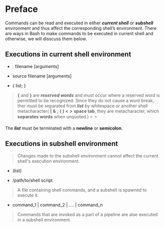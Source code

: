 # Preface
Commands can be read and executed in either ***current shell*** or ***subshell*** environment and thus affect the corresponding shell’s environment. There are ways in Bash to make commands to be executed in current shell and otherwise, we will disscuss them below.

## Executions in current shell environment

- . filename [arguments]

- source filename [arguments]

- { list; }
> **{** and **}** are ***reserved words*** and must occur where a reserved word is permitted to be recognized.
> Since they do not cause a word break, ther must be separated from ***list*** by whitespace or another shell metacharacter( **|** **&** **;** **(** **)** **<** **>** **space tab**, they are metacharacter, which **separates words** when unquoted.) :star: :star:

The ***list*** must be terminated with a **newline** or **semicolon**.

## Executions in subshell environment
> Changes made to the subshell environment cannot affect the current shell's execution environment.

- (list)

- /path/to/shell script
> A file containing shell commands, and a subshell is spawned to execute it.

- command_1 | command_2 | .... | command_n
> Commands that are invoked as a part of a pipeline are alse executed in a subshell environment.

